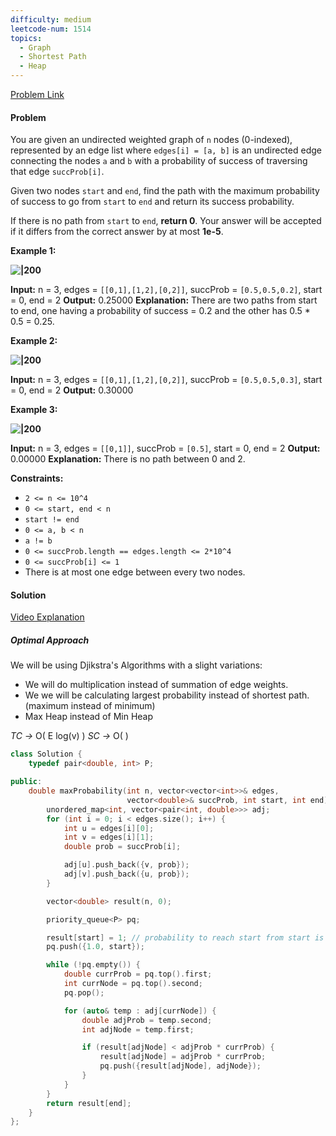```yaml
---
difficulty: medium
leetcode-num: 1514
topics:
  - Graph
  - Shortest Path
  - Heap
---
```

[Problem Link]()

#### Problem
You are given an undirected weighted graph of `n` nodes (0-indexed), represented by an edge list where `edges[i] = [a, b]` is an undirected edge connecting the nodes `a` and `b` with a probability of success of traversing that edge `succProb[i]`.

Given two nodes `start` and `end`, find the path with the maximum probability of success to go from `start` to `end` and return its success probability.

If there is no path from `start` to `end`, **return 0**. Your answer will be accepted if it differs from the correct answer by at most **1e-5**.

**Example 1:**

**![|200](https://assets.leetcode.com/uploads/2019/09/20/1558_ex1.png)**

**Input:** n = 3, edges = `[[0,1],[1,2],[0,2]]`, succProb = `[0.5,0.5,0.2]`, start = 0, end = 2
**Output:** 0.25000
**Explanation:** There are two paths from start to end, one having a probability of success = 0.2 and the other has 0.5 * 0.5 = 0.25.

**Example 2:**

**![|200](https://assets.leetcode.com/uploads/2019/09/20/1558_ex2.png)**

**Input:** n = 3, edges = `[[0,1],[1,2],[0,2]]`, succProb = `[0.5,0.5,0.3]`, start = 0, end = 2
**Output:** 0.30000

**Example 3:**

**![|200](https://assets.leetcode.com/uploads/2019/09/20/1558_ex3.png)**

**Input:** n = 3, edges = `[[0,1]]`, succProb = `[0.5]`, start = 0, end = 2
**Output:** 0.00000
**Explanation:** There is no path between 0 and 2.

**Constraints:**

- `2 <= n <= 10^4`
- `0 <= start, end < n`
- `start != end`
- `0 <= a, b < n`
- `a != b`
- `0 <= succProb.length == edges.length <= 2*10^4`
- `0 <= succProb[i] <= 1`
- There is at most one edge between every two nodes.

#### Solution
[Video Explanation](https://youtu.be/zTM9k6jqpXI)

##### Optimal Approach
We will be using Djikstra's Algorithms with a slight variations: 
- We will do multiplication instead of summation of edge weights. 
- We we will be calculating largest probability instead of shortest path. (maximum instead of minimum)
- Max Heap instead of Min Heap

*TC ->* O( E log(v) )
*SC ->* O(  )

```cpp title=Code
class Solution {
    typedef pair<double, int> P;

public:
    double maxProbability(int n, vector<vector<int>>& edges,
                          vector<double>& succProb, int start, int end) {
        unordered_map<int, vector<pair<int, double>>> adj;
        for (int i = 0; i < edges.size(); i++) {
            int u = edges[i][0];
            int v = edges[i][1];
            double prob = succProb[i];

            adj[u].push_back({v, prob});
            adj[v].push_back({u, prob});
        }

        vector<double> result(n, 0);

        priority_queue<P> pq;

        result[start] = 1; // probability to reach start from start is 100%
        pq.push({1.0, start});

        while (!pq.empty()) {
            double currProb = pq.top().first;
            int currNode = pq.top().second;
            pq.pop();

            for (auto& temp : adj[currNode]) {
                double adjProb = temp.second;
                int adjNode = temp.first;

                if (result[adjNode] < adjProb * currProb) {
                    result[adjNode] = adjProb * currProb;
                    pq.push({result[adjNode], adjNode});
                }
            }
        }
        return result[end];
    }
};
```